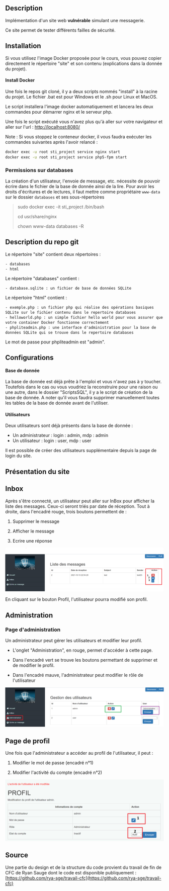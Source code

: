 ## Description

Implémentation d'un site web **vulnérable** simulant une messagerie.

Ce site permet de tester différents failles de sécurité.

## Installation

Si vous utilisez l'image Docker proposée pour le cours, vous pouvez copier directement le répertoire "site" et son contenu (explications dans la donnée du projet).

#### Install Docker 

Une fois le repos git cloné, il y a deux scripts nommés "install" à la racine du projet. Le fichier .bat est pour Windows et le .sh pour Linux et MacOS.

Le script installera l'image docker automatiquement et lancera les deux commandes pour démarrer nginx et le serveur php.

Une fois le script exécuté vous n'avez plus qu'à aller sur votre navigateur et aller sur l'url : [http://localhost:8080/](http://localhost:8080/)

Note : Si vous stoppez le conteneur docker, il vous faudra exécuter les commandes suivantes après l'avoir relancé :

```bash
docker exec -u root sti_project service nginx start
docker exec -u root sti_project service php5-fpm start
```



### Permissions sur databases  ###
La création d'un utilisateur, l'envoie de message, etc. nécessite de pouvoir écrire dans le fichier de la base de donnée ainsi de la lire. Pour avoir les droits d'écritures et de lectures, il faut mettre comme propriétaire `www-data`  sur le dossier `databases` et ses sous-répertoires

> sudo docker exec -it sti_project  /bin/bash
>
> cd usr/share/nginx
>
> chown  www-data databases -R



## Description du repo git

Le répertoire "site" contient deux répertoires :

    - databases
    - html

Le répertoire "databases" contient :

    - database.sqlite : un fichier de base de données SQLite

Le répertoire "html" contient :

    - exemple.php : un fichier php qui réalise des opérations basiques SQLite sur le fichier contenu dans le repertoire databases
    - helloworld.php : un simple fichier hello world pour vous assurer que votre container Docker fonctionne correctement
    - phpliteadmin.php : une interface d'administration pour la base de données SQLite qui se trouve dans le repertoire databases

Le mot de passe pour phpliteadmin est "admin".

## Configurations

#### Base de donnée

La base de donnée est déjà prête à l'emploi et vous n'avez pas à y toucher. Toutefois dans le cas ou vous voudriez la reconstruire pour une raison ou une autre, dans le dossier "ScriptsSQL", il y a le script de création de la base de donnée. A noter qu'il vous faudra supprimer manuellement toutes les tables de la base de donnée avant de l'utiliser.

#### Utilisateurs

Deux utilisateurs sont déjà présents dans la base de donnée :

- Un administrateur : login : admin, mdp : admin
- Un utilisateur : login : user, mdp : user

Il est possible de créer des utilisateurs supplémentaire depuis la page de login du site.



## Présentation du site

## Inbox

Après s'être connecté, un utilisateur peut aller sur InBox pour afficher la liste des messages. Ceux-ci seront triés par date de réception. Tout à droite, dans l'encadré rouge, trois boutons permettent de :

1) Supprimer le message

2) Afficher le message

3) Ecrire une réponse

![menu](doc/assets/menu.PNG)

En cliquant sur le bouton Profil, l'utilisateur pourra modifié son profil.



## Administration

### Page d'administration

Un administrateur peut gérer les utilisateurs et modifier leur profil. 

- L'onglet "Administration", en rouge, permet d'accéder à cette page. 

- Dans l'encadré vert se trouve les boutons permettant de supprimer et de modifier le profil.
- Dans l'encadré mauve, l'administrateur peut modifier le rôle de l'utilisateur

![page-administration-2](doc/assets/page-administration-2.PNG)

## Page de profil

Une fois que l'administrateur a accéder au profil de l'utilisateur, il peut :

1) Modifier le mot de passe (encadré n°1)

2) Modifier l'activité du compte (encadré n°2)

![profil-admin](doc/assets/profil-admin.PNG)

## Source 

Une partie du design et de la structure du code provient du travail de fin de CFC de Ryan Sauge dont le code est disponible publiquement :
[https://github.com/rya-sge/travail-cfc](https://github.com/rya-sge/travail-cfc)

